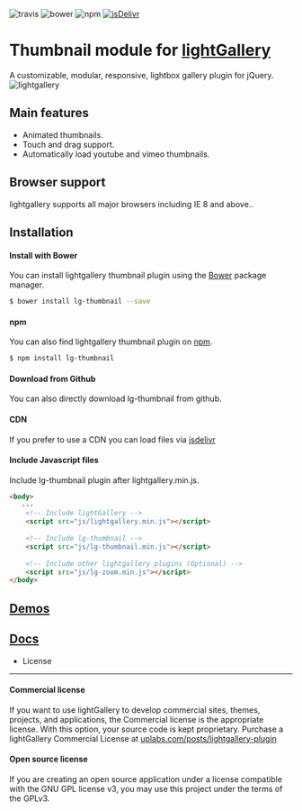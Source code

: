 ![travis](https://travis-ci.org/sachinchoolur/lg-thumbnail.svg?branch=master)
![bower](https://img.shields.io/bower/v/lg-thumbnail.svg)
![npm](https://img.shields.io/npm/v/lg-thumbnail.svg)
[![jsDelivr](https://data.jsdelivr.com/v1/package/npm/lg-thumbnail/badge?style=rounded)](https://www.jsdelivr.com/package/npm/lg-thumbnail)

# Thumbnail module for [lightGallery](http://sachinchoolur.github.io/lightGallery/)
A customizable, modular, responsive, lightbox gallery plugin for jQuery.
![lightgallery](https://raw.githubusercontent.com/sachinchoolur/lightGallery/master/lib/lg.png)

Main features
---

* Animated thumbnails.
* Touch and drag support.
* Automatically load youtube and vimeo thumbnails.
 
Browser support
---
lightgallery supports all major browsers including IE 8 and above..


Installation
---
#### Install with Bower

You can install lightgallery thumbnail plugin using the [Bower](http://bower.io) package manager.

```sh
$ bower install lg-thumbnail --save
```

#### npm

You can also find lightgallery thumbnail plugin on [npm](http://npmjs.org).

```sh
$ npm install lg-thumbnail
```
#### Download from Github

You can also directly download lg-thumbnail from github.

#### CDN
If you prefer to use a CDN you can load files via [jsdelivr](https://www.jsdelivr.com/projects/lg-thumbnail)

#### Include Javascript files
Include lg-thumbnail plugin after lightgallery.min.js.
``` html
<body>
   ---
    <!-- Include lightGallery -->
    <script src="js/lightgallery.min.js"></script>
    
    <!-- Include lg-thumbnail -->
    <script src="js/lg-thumbnail.min.js"></script>
    
    <!-- Include other lightgallery plugins (Optional) -->
    <script src="js/lg-zoom.min.js"></script>
</body>  
```

[Demos](http://sachinchoolur.github.io/lightGallery/demos/) 
----
  
[Docs](http://sachinchoolur.github.io/lightGallery/docs/api.html#lg-thumbnail)
-----

- License
---

#### Commercial license
If you want to use lightGallery to develop commercial sites, themes, projects, and applications, the Commercial license is the appropriate license. With this option, your source code is kept proprietary. Purchase a lightGallery Commercial License at [uplabs.com/posts/lightgallery-plugin](https://www.uplabs.com/posts/lightgallery-plugin)

#### Open source license

If you are creating an open source application under a license compatible with the GNU GPL license v3, you may use this project under the terms of the GPLv3.
 

